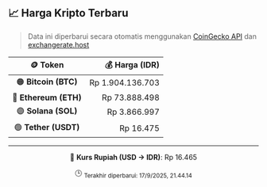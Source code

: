 

<!-- HARGA_KRIPTO -->
## 📈 Harga Kripto Terbaru

> Data ini diperbarui secara otomatis menggunakan [CoinGecko API](https://www.coingecko.com/) dan [exchangerate.host](https://exchangerate.host/)

<div align="center">

| 🪙 Token | 💰 Harga (IDR) |
|:------:|---------------:|
| 🟠 **Bitcoin (BTC)**   | Rp 1.904.136.703 |
| 🔵 **Ethereum (ETH)**  | Rp 73.888.498 |
| 🟣 **Solana (SOL)**    | Rp 3.866.997 |
| 🟢 **Tether (USDT)**   | Rp 16.475 |

---

💱 **Kurs Rupiah (USD → IDR)**: Rp 16.465

🕒 <sub>Terakhir diperbarui: 17/9/2025, 21.44.14</sub>

</div>
<!-- /HARGA_KRIPTO -->